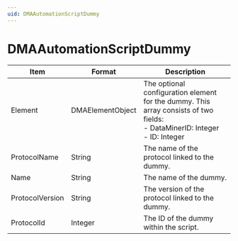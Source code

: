 ```yaml
---
uid: DMAAutomationScriptDummy
---
```


# DMAAutomationScriptDummy

| Item | Format | Description |
|------|--------|-------------|
| Element         | DMAElementObject | The optional configuration element for the dummy. This array consists of two fields:<br> -  DataMinerID: Integer<br> -  ID: Integer |
| ProtocolName    | String           | The name of the protocol linked to the dummy. |
| Name            | String           | The name of the dummy. |
| ProtocolVersion | String           | The version of the protocol linked to the dummy. |
| ProtocolId      | Integer          | The ID of the dummy within the script. |

